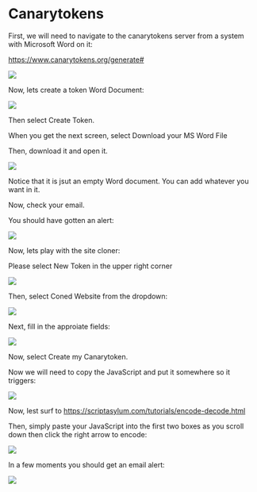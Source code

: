 
# Canarytokens

First, we will need to navigate to the canarytokens server from a system with Microsoft Word on it:

https://www.canarytokens.org/generate#

![](attachment\Clipboard_2021-03-12-09-59-43.png)

Now, lets create a token Word Document:


![](attachment\Clipboard_2021-03-12-10-01-33.png)

Then select Create Token.

When you get the next screen, select Download your MS Word File

Then, download it and open it.

![](attachment\Clipboard_2021-03-12-10-03-10.png)

Notice that it is jsut an empty Word document. You can add whatever you want in it.

Now, check your email.

You should have gotten an alert:

![](attachment\Clipboard_2021-03-12-10-04-16.png)

Now, lets play with the site cloner:

Please select New Token in the upper right corner

![](attachment\Clipboard_2021-03-12-10-07-48.png)

Then, select Coned Website from the dropdown:

![](attachment\Clipboard_2021-03-12-10-08-21.png)

Next, fill in the approiate fields:

![](attachment\Clipboard_2021-03-12-10-09-19.png)

Now, select Create my Canarytoken.

Now we will need to copy the JavaScript and put it somewhere so it triggers:

![](attachment\Clipboard_2021-03-12-10-11-06.png)

Now, lest surf to https://scriptasylum.com/tutorials/encode-decode.html

Then, simply paste your JavaScript into the first two boxes as you scroll down then click the right arrow to encode:

![](attachment\Clipboard_2021-03-12-10-18-39.png)

In a few moments you should get an email alert:

![](attachment\Clipboard_2021-03-12-10-19-36.png)





